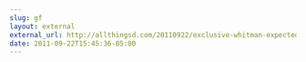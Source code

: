 ```yaml
---
slug: gf
layout: external
external_url: http://allthingsd.com/20110922/exclusive-whitman-expected-to-get-ceo-nod-after-markets-close-and-not-for-the-interim-either/
date: 2011-09-22T15:45:36-05:00
---
```

